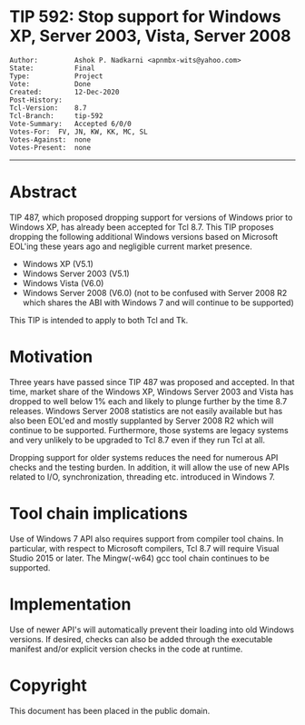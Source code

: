 # TIP 592: Stop support for Windows XP, Server 2003, Vista, Server 2008 
	Author:         Ashok P. Nadkarni <apnmbx-wits@yahoo.com>
	State:          Final
	Type:           Project
	Vote:           Done
	Created:        12-Dec-2020
	Post-History:   
	Tcl-Version:    8.7
	Tcl-Branch:     tip-592
	Vote-Summary:	Accepted 6/0/0
	Votes-For:	FV, JN, KW, KK, MC, SL
	Votes-Against:	none
	Votes-Present:	none
-----

# Abstract

TIP 487, which proposed dropping support for versions of Windows prior to
Windows XP, has already been accepted for Tcl 8.7. This TIP proposes
dropping the following additional Windows versions based on Microsoft
EOL'ing these years ago and negligible current market presence.

* Windows XP (V5.1)
* Windows Server 2003 (V5.1)
* Windows Vista (V6.0)
* Windows Server 2008 (V6.0) (not to be confused with Server 2008 R2 which
  shares the ABI with Windows 7 and will continue to be supported)

This TIP is intended to apply to both Tcl and Tk.

# Motivation

Three years have passed since TIP 487 was proposed and accepted. In that
time, market share of the Windows XP, Windows Server 2003 and Vista has
dropped to well below 1% each and likely to plunge further by the time 8.7
releases. Windows Server 2008 statistics are not easily available but has
also been EOL'ed and mostly supplanted by Server 2008 R2 which will continue
to be supported. Furthermore, those systems are legacy systems and very
unlikely to be upgraded to Tcl 8.7 even if they run Tcl at all.

Dropping support for older systems reduces the need for numerous API checks and
the testing burden. In addition, it will allow the use of
new APIs related to I/O, synchronization, threading etc. introduced in
Windows 7.

# Tool chain implications

Use of Windows 7 API also requires support from compiler tool chains.
In particular, with respect to Microsoft compilers, Tcl 8.7 will require
Visual Studio 2015 or later. The Mingw(-w64) gcc tool chain continues to be supported.

# Implementation

Use of newer API's will automatically prevent their loading into old Windows
versions. If desired, checks can also be added through the executable
manifest and/or explicit version checks in the code at runtime.

# Copyright

This document has been placed in the public domain.

